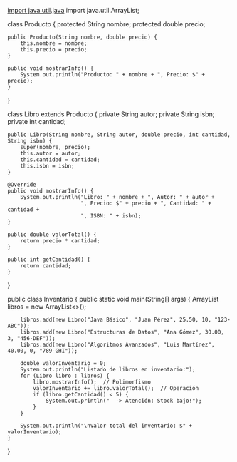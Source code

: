 [import java.util.java](https://github.com/user-attachments/files/23193938/import.java.util.java)
import java.util.ArrayList;

class Producto {
    protected String nombre;
    protected double precio;

    public Producto(String nombre, double precio) {
        this.nombre = nombre;
        this.precio = precio;
    }

    public void mostrarInfo() {
        System.out.println("Producto: " + nombre + ", Precio: $" + precio);
    }
}

class Libro extends Producto {
    private String autor;
    private String isbn;
    private int cantidad;

    public Libro(String nombre, String autor, double precio, int cantidad, String isbn) {
        super(nombre, precio);
        this.autor = autor;
        this.cantidad = cantidad;
        this.isbn = isbn;
    }

    @Override
    public void mostrarInfo() {
        System.out.println("Libro: " + nombre + ", Autor: " + autor +
                           ", Precio: $" + precio + ", Cantidad: " + cantidad + 
                           ", ISBN: " + isbn);
    }

    public double valorTotal() {
        return precio * cantidad;
    }

    public int getCantidad() {
        return cantidad;
    }
}

public class Inventario {
    public static void main(String[] args) {
        ArrayList<Libro> libros = new ArrayList<>();

        libros.add(new Libro("Java Básico", "Juan Pérez", 25.50, 10, "123-ABC"));
        libros.add(new Libro("Estructuras de Datos", "Ana Gómez", 30.00, 3, "456-DEF"));
        libros.add(new Libro("Algoritmos Avanzados", "Luis Martínez", 40.00, 0, "789-GHI"));

        double valorInventario = 0;
        System.out.println("Listado de libros en inventario:");
        for (Libro libro : libros) {
            libro.mostrarInfo();  // Polimorfismo
            valorInventario += libro.valorTotal();  // Operación
            if (libro.getCantidad() < 5) {
                System.out.println("  -> Atención: Stock bajo!");
            }
        }

        System.out.println("\nValor total del inventario: $" + valorInventario);
    }
}
